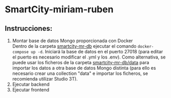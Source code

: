 # SmartCity-miriam-ruben
## Instrucciones:
1. Montar base de datos Mongo proporcionada con Docker  
	Dentro de la carpeta [smartcity-mr-db](/smartcity-mr-db) ejecutar el comando `docker-compose up -d`. Iniciará la base de datos en el puerto 27018 (para editar el puerto es necesario modificar el .yml y los .env). Como alternativa, se puede usar los ficheros de la carpeta [smartcity-mr-db/data](/smartcity-mr-db/data) para importar los datos a otra base de datos Mongo distinta (para ello es necesario crear una collection "data" e importar los ficheros, se recomienda utilizar Studio 3T).
2. Ejecutar backend
3. Ejecutar frontend